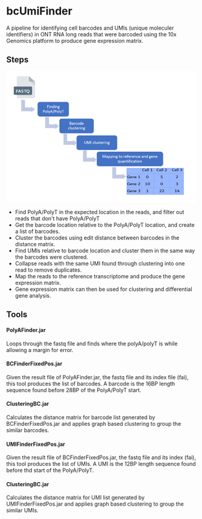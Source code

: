 ﻿# bcUmiFinder
A pipeline for identifying cell barcodes and UMIs (unique moleculer identifiers) in ONT RNA long reads that were barcoded using the 10x Genomics platform to produce gene expression matrix.

## Steps
![Alt text](https://github.com/awaab/bcUmiFinder/blob/main/graph_bc_umi.PNG?raw=true)
* Find PolyA/PolyT in the expected location in the reads, and filter out reads that don't have PolyA/PolyT
* Get the barcode location relative to the PolyA/PolyT location, and create a list of barcodes.
* Cluster the barcodes using edit distance between barcodes in the distance matrix.
* Find UMIs relative to barcode location and cluster them in the same way the barcodes were clustered.
* Collapse reads with the same UMI found through clustering into one read to remove duplicates.
* Map the reads to the reference transcriptome and produce the gene expression matrix.
* Gene expression matrix can then be used for clustering and differential gene analysis.

## Tools
#### PolyAFinder.jar
Loops through the fastq file and finds where the polyA/polyT is while allowing a margin for error.
#### BCFinderFixedPos.jar
Given the result file of PolyAFinder.jar, the fastq file and its index file (fai), this tool produces the list of barcodes. A barcode is the 16BP length sequence found before 28BP of the PolyA/PolyT start.
#### ClusteringBC.jar
Calculates the distance matrix for barcode list generated by BCFinderFixedPos.jar and applies graph based clustering to group the similar barcodes.

#### UMIFinderFixedPos.jar
Given the result file of BCFinderFixedPos.jar, the fastq file and its index (fai), this tool produces the list of UMIs. A UMI is the 12BP length sequence found before thd start of the PolyA/PolyT.
#### ClusteringBC.jar
Calculates the distance matrix for UMI list generated by UMIFinderFixedPos.jar and applies graph based clustering to group the similar UMIs.
